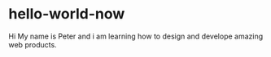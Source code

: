 # hello-world-now
Hi My name is Peter and i am learning how to design and develope amazing web products.
